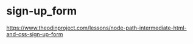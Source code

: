 # sign-up_form

https://www.theodinproject.com/lessons/node-path-intermediate-html-and-css-sign-up-form